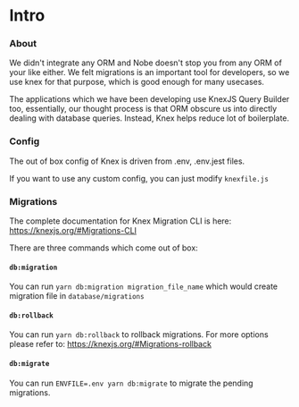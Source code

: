 # Intro

### About

We didn't integrate any ORM and Nobe doesn't stop you from any ORM of your like either. We felt migrations is an important tool for developers, so we use knex for that purpose, which is good enough for many usecases.

The applications which we have been developing use KnexJS Query Builder too, essentially, our thought process is that ORM obscure us into directly dealing with database queries. Instead, Knex helps reduce lot of boilerplate.

### Config

The out of box config of Knex is driven from .env, .env.jest files.

If you want to use any custom config, you can just modify `knexfile.js`

### Migrations

The complete documentation for Knex Migration CLI is here: https://knexjs.org/#Migrations-CLI

There are three commands which come out of box:

#### `db:migration`

You can run `yarn db:migration migration_file_name` which would create migration file in `database/migrations`

#### `db:rollback`

You can run `yarn db:rollback` to rollback migrations. For more options please refer to: https://knexjs.org/#Migrations-rollback

#### `db:migrate`

You can run `ENVFILE=.env yarn db:migrate` to migrate the pending migrations. 